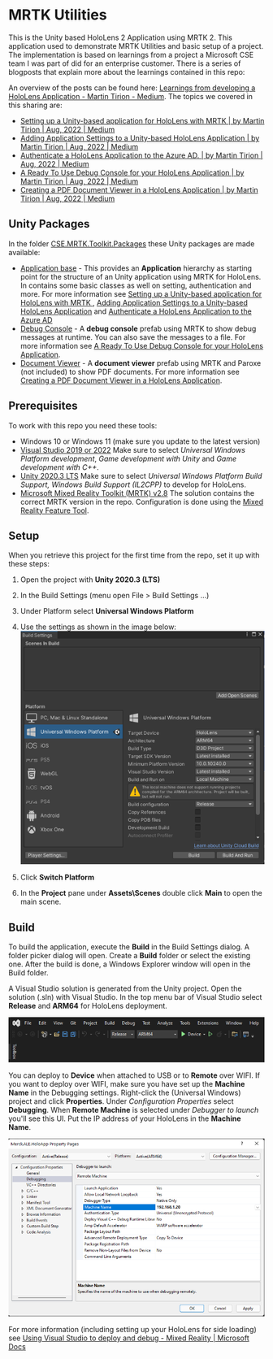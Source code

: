 # MRTK Utilities

This is the Unity based HoloLens 2 Application using MRTK 2. This application used to demonstrate MRTK Utilities and basic setup of a project. The implementation is based on learnings from a project a Microsoft CSE team I was part of did for an enterprise customer. There is a series of blogposts that explain more about the learnings contained in this repo:

An overview of the posts can be found here: [Learnings from developing a HoloLens Application - Martin Tirion - Medium](https://mtirion.medium.com/learnings-from-developing-a-hololens-application-c0c9d38730fc). The topics we covered in this sharing are:

- [Setting up a Unity-based application for HoloLens with MRTK | by Martin Tirion | Aug, 2022 | Medium](https://mtirion.medium.com/setting-up-a-unity-based-application-for-hololens-with-mrtk-6d079aff47a6)
- [Adding Application Settings to a Unity-based HoloLens Application | by Martin Tirion | Aug, 2022 | Medium](https://mtirion.medium.com/adding-application-settings-to-a-unity-based-hololens-application-c9632fb52c5a)
- [Authenticate a HoloLens Application to the Azure AD. | by Martin Tirion | Aug, 2022 | Medium](https://mtirion.medium.com/authenticate-a-hololens-application-to-the-azure-ad-ad551fbb8440)
- [A Ready To Use Debug Console for your HoloLens Application | by Martin Tirion | Aug, 2022 | Medium](https://mtirion.medium.com/a-ready-to-use-debug-console-for-you-hololens-application-6b9913d93377)
- [Creating a PDF Document Viewer in a HoloLens Application | by Martin Tirion | Aug, 2022 | Medium](https://mtirion.medium.com/creating-a-pdf-document-viewer-in-a-hololens-application-fad0f1399e27)

## Unity Packages

In the folder [CSE.MRTK.Toolkit.Packages](./CSE.MRTK.Toolkit.Packages) these Unity packages are made available:

* [Application base](./CSE.MRTK.Toolkit.Packages/cse.mrtk.toolkit.application.base.unitypackage) - This provides an **Application** hierarchy as starting point for the structure of an Unity application using MRTK for HoloLens. In contains some basic classes as well on setting, authentication and more. For more information see [Setting up a Unity-based application for HoloLens with MRTK ](https://mtirion.medium.com/setting-up-a-unity-based-application-for-hololens-with-mrtk-6d079aff47a6), [Adding Application Settings to a Unity-based HoloLens Application](https://mtirion.medium.com/adding-application-settings-to-a-unity-based-hololens-application-c9632fb52c5a) and [Authenticate a HoloLens Application to the Azure AD](https://mtirion.medium.com/authenticate-a-hololens-application-to-the-azure-ad-ad551fbb8440)
* [Debug Console](./CSE.MRTK.Toolkit.Packages/cse.mrtk.toolkit.debugconsole.unitypackage) - A **debug console** prefab using MRTK to show debug messages at runtime. You can also save the messages to a file. For more information see [A Ready To Use Debug Console for your HoloLens Application](https://mtirion.medium.com/a-ready-to-use-debug-console-for-you-hololens-application-6b9913d93377).
* [Document Viewer](./CSE.MRTK.Toolkit.Packages/cse.mrtk.toolkit.documentviewer.unitypackage) - A **document viewer** prefab using MRTK and Paroxe (not included) to show PDF documents. For more information see [Creating a PDF Document Viewer in a HoloLens Application](https://mtirion.medium.com/creating-a-pdf-document-viewer-in-a-hololens-application-fad0f1399e27).

## Prerequisites

To work with this repo you need these tools:

* Windows 10 or Windows 11 (make sure you update to the latest version)
* [Visual Studio 2019 or 2022](https://visualstudio.microsoft.com/vs/)
  Make sure to select *Universal Windows Platform development*,  *Game development with Unity* and *Game development with C++*.
* [Unity 2020.3 LTS](https://unity3d.com/get-unity/download)
  Make sure to select *Universal Windows Platform Build Support, Windows Build Support (IL2CPP)* to develop for HoloLens.
* [Microsoft Mixed Reality Toolkit (MRTK) v2.8](https://github.com/microsoft/MixedRealityToolkit-Unity/releases/latest)
  The solution contains the correct MRTK version in the repo. Configuration is done using the [Mixed Reality Feature Tool](https://docs.microsoft.com/en-us/windows/mixed-reality/develop/unity/welcome-to-mr-feature-tool).

## Setup

When you retrieve this project for the first time from the repo, set it up with these steps:

1. Open the project with **Unity 2020.3 (LTS)**

2. In the Build Settings (menu open File > Build Settings ...)
3. Under Platform select **Universal Windows Platform**
4. Use the settings as shown in the image below:
![Unity Build Settings](unity-build-settings.png)
5. Click **Switch Platform**
6. In the **Project** pane under **Assets\Scenes** double click **Main** to open the main scene.

## Build

To build the application, execute the **Build** in the Build Settings dialog. A folder picker dialog will open. Create a **Build** folder or select the existing one. After the build is done, a Windows Explorer window will open in the Build folder.

A Visual Studio solution is generated from the Unity project. Open the solution (.sln) with Visual Studio. In the top menu bar of Visual Studio select **Release** and **ARM64** for HoloLens deployment.

![Visual Studio settings](visual-studio-settings.png)

You can deploy to **Device** when attached to USB or to **Remote** over WIFI. If you want to deploy over WIFI, make sure you have set up the **Machine Name** in the Debugging settings. Right-click the (Universal Windows) project and click **Properties**. Under *Configuration Properties* select **Debugging**. When **Remote Machine** is selected under *Debugger to launch* you'll see this UI. Put the IP address of your HoloLens in the **Machine Name**.

![Visual Studio Remote settings](visual-studio-remote-settings.png)

For more information (including setting up your HoloLens for side loading) see [Using Visual Studio to deploy and debug - Mixed Reality | Microsoft Docs](https://docs.microsoft.com/en-us/windows/mixed-reality/develop/advanced-concepts/using-visual-studio?tabs=hl2)

